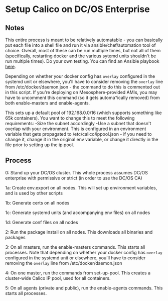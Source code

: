 # Setup Calico on DC/OS Enterprise

## Notes

This entire process is meant to be relatively automatable - you can basically put each file into a shell file and run it via ansible/chef/automation tool of choice. Overall, most of these can be run multiple times, but not all of them (specifically, restarting docker and the various sytemd units shouldn't be run multiple times). Do your own testing. You can find an Ansible playbook [here](./calico-secure.yml).

Depending on whether your docker config has `overlay` configured in the systemd unit or elsewhere, you'll have to consider removing the `overlay` line from /etc/docker/daemon.json - the command to do this is commented out in this script. If you're deploying on Mesosphere-provided AMIs, you may have to uncomment this command (so it gets automa†ically removed) from both enable-masters and enable-agents.

 This sets up a default pool of 192.168.0.0/16 (which supports something like 65k containers). You want to change this to meet the following requirements:
-Size the subnet accordingly
-Use a subnet that doesn't overlap with your environment.
This is configured in an environment variable that gets propagated to /etc/calico/ippool.json - if you need to change it, change it in the original env variable, or change it directly in the file prior to setting up the ip pool.

## Process

0: Stand up your DC/OS cluster. This whole process assumes DC/OS enterprise with permissive or strict (in order to use the DC/OS CA)

1a: Create env.export on all nodes. This will set up environment variables, and is used by other scripts

1b: Generate certs on all nodes

1c: Generate systemd units (and accompanying env files) on all nodes

1d: Generate conf files on all nodes

2: Run the package install on all nodes. This downloads all binaries and packages

3: On all masters, run the enable-masters commands. This starts all processes. Note that depending on whether your docker config has `overlay` configured in the systemd unit or elsewhere, you'll have to consider removing the `overlay` line from /etc/docker/daemon.json

4: On one master, run the commands from set-up-pool. This creates a cluster-wide Calico IP pool, used for all containers.

5: On all agents (private and public), run the enable-agents commands. This starts all processes.
